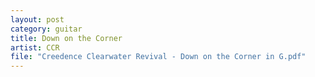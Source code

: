 ```yaml
---
layout: post
category: guitar
title: Down on the Corner
artist: CCR
file: "Creedence Clearwater Revival - Down on the Corner in G.pdf"
---
```

